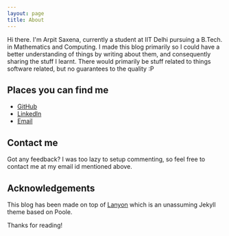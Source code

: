 ```yaml
---
layout: page
title: About
---
```


Hi there. I'm Arpit Saxena, currently a student at IIT Delhi pursuing a B.Tech. in Mathematics and Computing.
I made this blog primarily so I could have a better understanding of things by writing about them, and consequently sharing the stuff I learnt.
There would primarily be stuff related to things software related, but no guarantees to the quality :P

## Places you can find me

* [GitHub](https://www.github.com/arpit-saxena/)
* [LinkedIn](https://www.linkedin.com/in/saxena-arpit/)
* [Email](mailto:arpit.saxena2000@yahoo.in)

## Contact me

Got any feedback? I was too lazy to setup commenting, so feel free to contact me at my email id mentioned above.

## Acknowledgements

This blog has been made on top of [Lanyon](https://github.com/poole/lanyon) which is an unassuming Jekyll theme based on Poole.

Thanks for reading!
